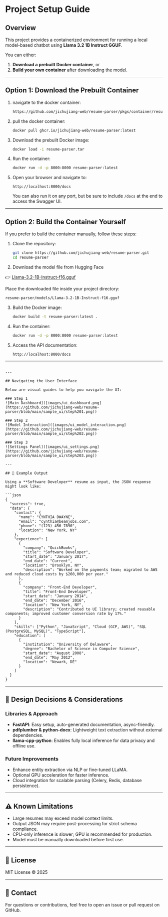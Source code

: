 # Project Setup Guide

## Overview
This project provides a containerized environment for running a local model-based chatbot using **Llama 3.2 1B Instruct GGUF**.

You can either:
1. **Download a prebuilt Docker container**, or  
2. **Build your own container** after downloading the model.

---

## Option 1: Download the Prebuilt Container

1. navigate to the docker container:
   ```bash
   https://github.com/jichujiang-web/resume-parser/pkgs/container/resume-parser
   ```
2. pull the docker container:

   ```bash
   docker pull ghcr.io/jichujiang-web/resume-parser:latest
   ```

3. Download the prebuilt Docker image:
   ```bash
   docker load -i resume-parser.tar
   ```

4. Run the container:
   ```bash
   docker run -d -p 8000:8000 resume-parser:latest
   ```

5. Open your browser and navigate to:
   ```
   http://localhost:8000/docs
   ```
   You can also run it on any port, but be sure to include `/docs` at the end to access the Swagger UI.

---


## Option 2: Build the Container Yourself

If you prefer to build the container manually, follow these steps:

1. Clone the repository:
   ```bash
   git clone https://github.com/jichujiang-web/resume-parser.git
   cd resume-parser
   ```
   
2. Download the model file from Hugging Face

👉 [Llama-3.2-1B-Instruct-f16.gguf](https://huggingface.co/bartowski/Llama-3.2-1B-Instruct-GGUF/blob/main/Llama-3.2-1B-Instruct-f16.gguf)

Place the downloaded file inside your project directory:
```bash
resume-parser/models/Llama-3.2-1B-Instruct-f16.gguf
```

3. Build the Docker image:
   ```bash
   docker build -t resume-parser:latest .
   ```

4. Run the container:
   ```bash
   docker run -d -p 8000:8000 resume-parser:latest
   ```

5. Access the API documentation:
   ```
   http://localhost:8000/docs
   ```

---
```

---

## Navigating the User Interface

Below are visual guides to help you navigate the UI:

### Step 1
![Main Dashboard]([images/ui_dashboard.png](https://github.com/jichujiang-web/resume-parser/blob/main/sample_ui/step%201.png))

### Step 2
![Model Interaction]([images/ui_model_interaction.png](https://github.com/jichujiang-web/resume-parser/blob/main/sample_ui/step%202.png))

### Step 3
![Settings Panel]([images/ui_settings.png](https://github.com/jichujiang-web/resume-parser/blob/main/sample_ui/step%203.png))

---

## 🧾 Example Output

Using a **Software Developer** resume as input, the JSON response might look like:

```json
{
  "success": true,
  "data": {
    "contact": {
      "name": "CYNTHIA DWAYNE",
      "email": "cynthia@beamjobs.com",
      "phone": "(123) 456-7890",
      "location": "New York, NY"
    },
    "experience": [
      {
        "company": "QuickBooks",
        "title": "Software Developer",
        "start_date": "January 2017",
        "end_date": "Current",
        "location": "Brooklyn, NY",
        "description": "Worked on the payments team; migrated to AWS and reduced cloud costs by $260,000 per year."
      },
      {
        "company": "Front-End Developer",
        "title": "Front-End Developer",
        "start_date": "January 2014",
        "end_date": "December 2016",
        "location": "New York, NY",
        "description": "Contributed to UI library; created reusable components; improved customer conversion rate by 17%."
      }
    ],
    "skills": ["Python", "JavaScript", "Cloud (GCP, AWS)", "SQL (PostgreSQL, MySQL)", "TypeScript"],
    "education": [
      {
        "institution": "University of Delaware",
        "degree": "Bachelor of Science in Computer Science",
        "start_date": "August 2008",
        "end_date": "May 2012",
        "location": "Newark, DE"
      }
    ]
  }
}
```
---

## 🧠 Design Decisions & Considerations

### Libraries & Approach
- **FastAPI**: Easy setup, auto-generated documentation, async-friendly.
- **pdfplumber & python-docx**: Lightweight text extraction without external dependencies.
- **llama-cpp-python**: Enables fully local inference for data privacy and offline use.

### Future Improvements
- Enhance entity extraction via NLP or fine-tuned LLaMA.
- Optional GPU acceleration for faster inference.
- Cloud integration for scalable parsing (Celery, Redis, database persistence).
---

## ⚠️ Known Limitations
- Large resumes may exceed model context limits.
- Output JSON may require post-processing for strict schema compliance.
- CPU-only inference is slower; GPU is recommended for production.
- Model must be manually downloaded before first use.

---

## 🧩 License
MIT License © 2025 

---

## 💬 Contact
For questions or contributions, feel free to open an issue or pull request on GitHub.
